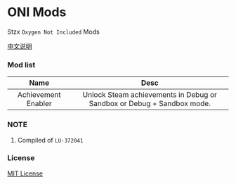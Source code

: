 # ONI Mods
Stzx `Oxygen Not Included` Mods

[中文说明](https://github.com/Stzx/ONI-Mods/blob/master/docs/README.zh_CN.md)

### Mod list

| Name | Desc |
| :-: | :-: |
|  Achievement Enabler | Unlock Steam achievements in Debug or Sandbox or Debug + Sandbox mode. |

### NOTE

1. Compiled of `LU-372041`

### License

[MIT License](https://github.com/Stzx/ONI-Mods/blob/master/LICENSE)